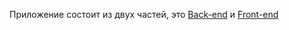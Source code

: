 Приложение состоит из двух частей, это [Back-end](./conference.backend) и [Front-end](./conference.frontend)
